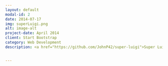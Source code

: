 ```yaml
---
layout: default
modal-id: 2
date: 2014-07-17
img: superLuigi.png
alt: image-alt
project-date: April 2014
client: Start Bootstrap
category: Web Development
description: <a href="https://github.com/JohnP42/super-luigi">Super Luigi</a> is a Super Mario Bros. clone written in C# using the XNA framework. This was a for-fun project done on my free time and was completed in 1 week. I focused heavily on the object oriented portion of this project and the principles of game development. Gameplay can be viewed <a href="https://www.youtube.com/watch?v=FAfcaCUaork">here</a>.


---
```

